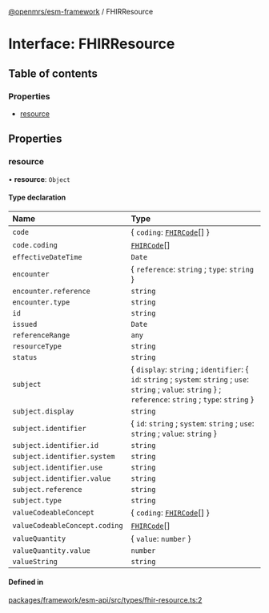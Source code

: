 [@openmrs/esm-framework](../API.md) / FHIRResource

# Interface: FHIRResource

## Table of contents

### Properties

- [resource](FHIRResource.md#resource)

## Properties

### resource

• **resource**: `Object`

#### Type declaration

| Name | Type |
| :------ | :------ |
| `code` | { `coding`: [`FHIRCode`](FHIRCode.md)[]  } |
| `code.coding` | [`FHIRCode`](FHIRCode.md)[] |
| `effectiveDateTime` | `Date` |
| `encounter` | { `reference`: `string` ; `type`: `string`  } |
| `encounter.reference` | `string` |
| `encounter.type` | `string` |
| `id` | `string` |
| `issued` | `Date` |
| `referenceRange` | `any` |
| `resourceType` | `string` |
| `status` | `string` |
| `subject` | { `display`: `string` ; `identifier`: { `id`: `string` ; `system`: `string` ; `use`: `string` ; `value`: `string`  } ; `reference`: `string` ; `type`: `string`  } |
| `subject.display` | `string` |
| `subject.identifier` | { `id`: `string` ; `system`: `string` ; `use`: `string` ; `value`: `string`  } |
| `subject.identifier.id` | `string` |
| `subject.identifier.system` | `string` |
| `subject.identifier.use` | `string` |
| `subject.identifier.value` | `string` |
| `subject.reference` | `string` |
| `subject.type` | `string` |
| `valueCodeableConcept` | { `coding`: [`FHIRCode`](FHIRCode.md)[]  } |
| `valueCodeableConcept.coding` | [`FHIRCode`](FHIRCode.md)[] |
| `valueQuantity` | { `value`: `number`  } |
| `valueQuantity.value` | `number` |
| `valueString` | `string` |

#### Defined in

[packages/framework/esm-api/src/types/fhir-resource.ts:2](https://github.com/openmrs/openmrs-esm-core/blob/main/packages/framework/esm-api/src/types/fhir-resource.ts#L2)
